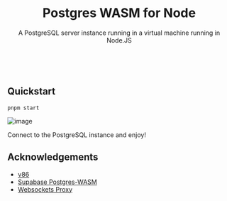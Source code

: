 <div align="center">
  <h1 align="center">Postgres WASM for Node</h1>
  <p align="center">A PostgreSQL server instance running in a virtual machine running in Node.JS<br />
  <br /><br />
</div>
<br />

## Quickstart

```terminal
pnpm start
```
![image](https://user-images.githubusercontent.com/44799944/201540448-ab30782e-68ae-4708-8e3d-22960884e6d7.png)

Connect to the PostgreSQL instance and enjoy!

## Acknowledgements

- [v86](https://github.com/copy/v86)
- [Supabase Postgres-WASM](https://github.com/supabase-community/postgres-wasm/tree/web/)
- [Websockets Proxy](https://github.com/benjamincburns/websockproxy)
